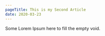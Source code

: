 ```yaml
---
pageTitle: This is my Second Article
date: 2020-03-23
---
```


Some Lorem Ipsum here to fill the empty void.
